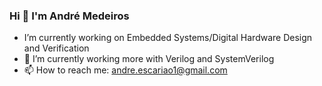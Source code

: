 ### Hi 👋 I'm André Medeiros

- I’m currently working on Embedded Systems/Digital Hardware Design and Verification
- 🔭 I’m currently working more with Verilog and SystemVerilog
- 📫 How to reach me: andre.escariao1@gmail.com


